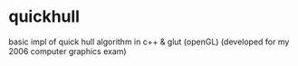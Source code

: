 # quickhull

basic impl of quick hull algorithm in c++ & glut (openGL) (developed for my 2006 computer graphics exam)
